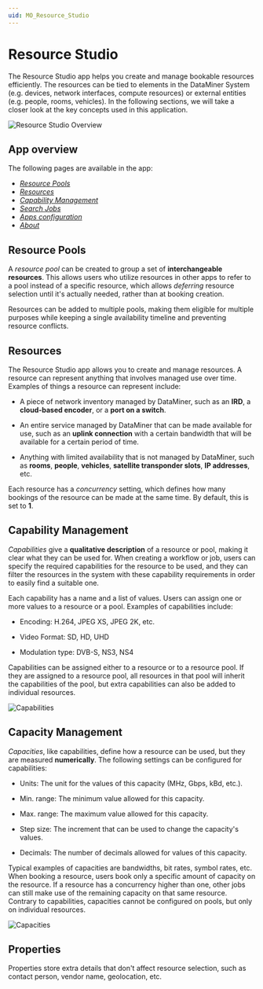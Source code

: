 ```yaml
---
uid: MO_Resource_Studio
---
```


# Resource Studio

The Resource Studio app helps you create and manage bookable resources efficiently. The resources can be tied to elements in the DataMiner System (e.g. devices, network interfaces, compute resources) or external entities (e.g. people, rooms, vehicles). In the following sections, we will take a closer look at the key concepts used in this application.

![Resource Studio Overview](~/solutions/images/Resource_Studio_Overview.png)

## App overview 
The following pages are available in the app:

- [*Resource Pools*](#resource-pools)
- [*Resources*](#resources)
- [*Capability Management*](#capability-management)
- [*Search Jobs*](#search-jobs)
- [*Apps configuration*](#apps-configuration)
- [*About*](#about)


## Resource Pools

A _resource pool_ can be created to group a set of **interchangeable resources**. This allows users who utilize resources in other apps to refer to a pool instead of a specific resource, which allows _deferring_ resource selection until it's actually needed, rather than at booking creation.

Resources can be added to multiple pools, making them eligible for multiple purposes while keeping a single availability timeline and preventing resource conflicts.

## Resources

The Resource Studio app allows you to create and manage resources. A resource can represent anything that involves managed use over time. Examples of things a resource can represent include:

- A piece of network inventory managed by DataMiner, such as an **IRD**, a **cloud-based encoder**, or a **port on a switch**.

- An entire service managed by DataMiner that can be made available for use, such as an **uplink connection** with a certain bandwidth that will be available for a certain period of time.

- Anything with limited availability that is not managed by DataMiner, such as **rooms**, **people**, **vehicles**, **satellite transponder slots**, **IP addresses**, etc.

Each resource has a _concurrency_ setting, which defines how many bookings of the resource can be made at the same time. By default, this is set to **1**. 

## Capability Management

_Capabilities_ give a **qualitative description** of a resource or pool, making it clear what they can be used for. When creating a workflow or job, users can specify the required capabilities for the resource to be used, and they can filter the resources in the system with these capability requirements in order to easily find a suitable one.

Each capability has a name and a list of values. Users can assign one or more values to a resource or a pool. Examples of capabilities include:

- Encoding: H.264, JPEG XS, JPEG 2K, etc.

- Video Format: SD, HD, UHD

- Modulation type: DVB-S, NS3, NS4

Capabilities can be assigned either to a resource or to a resource pool. If they are assigned to a resource pool, all resources in that pool will inherit the capabilities of the pool, but extra capabilities can also be added to individual resources.

![Capabilities](~/solutions/images/Resource_Studio_Capabilities.png)

## Capacity Management

_Capacities_, like capabilities, define how a resource can be used, but they are measured **numerically**. The following settings can be configured for capabilities:

- Units: The unit for the values of this capacity (MHz, Gbps, kBd, etc.).

- Min. range: The minimum value allowed for this capacity.

- Max. range: The maximum value allowed for this capacity.

- Step size: The increment that can be used to change the capacity's values.

- Decimals: The number of decimals allowed for values of this capacity.

Typical examples of capacities are bandwidths, bit rates, symbol rates, etc. When booking a resource, users book only a specific amount of capacity on the resource. If a resource has a concurrency higher than one, other jobs can still make use of the remaining capacity on that same resource. Contrary to capabilities, capacities cannot be configured on pools, but only on individual resources.

![Capacities](~/solutions/images/Resource_Studio_Capacities.png)

## Properties

Properties store extra details that don't affect resource selection, such as contact person, vendor name, geolocation, etc.
